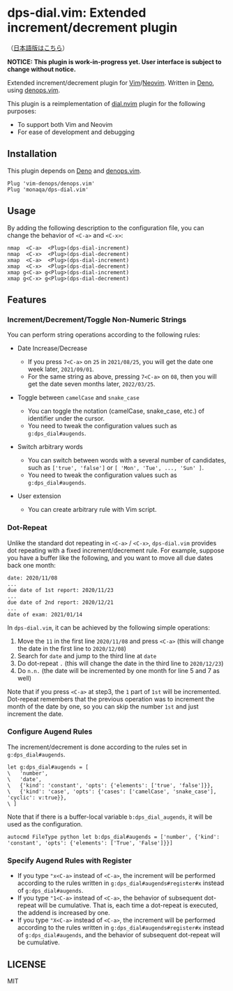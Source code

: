 # dps-dial.vim: Extended increment/decrement plugin

（[日本語版はこちら](./README-ja.md)）

**NOTICE: This plugin is work-in-progress yet. User interface is subject to
change without notice.**

Extended increment/decrement plugin for
[Vim](https://github.com/vim/vim)/[Neovim](https://github.com/neovim/neovim).
Written in [Deno](https://deno.land), using
[denops.vim](https://github.com/vim-denops/denops.vim).

This plugin is a reimplementation of
[dial.nvim](https://github.com/monaqa/dial.nvim) plugin for the following
purposes:

- To support both Vim and Neovim
- For ease of development and debugging

## Installation

This plugin depends on [Deno](https://deno.land) and
[denops.vim](https://github.com/vim-denops/denops.vim).

```vim
Plug 'vim-denops/denops.vim'
Plug 'monaqa/dps-dial.vim'
```

## Usage

By adding the following description to the configuration file, you can change the behavior of `<C-a>` and `<C-x>`:

```vim
nmap  <C-a>  <Plug>(dps-dial-increment)
nmap  <C-x>  <Plug>(dps-dial-decrement)
xmap  <C-a>  <Plug>(dps-dial-increment)
xmap  <C-x>  <Plug>(dps-dial-decrement)
xmap g<C-a> g<Plug>(dps-dial-increment)
xmap g<C-x> g<Plug>(dps-dial-decrement)
```

## Features

### Increment/Decrement/Toggle Non-Numeric Strings

You can perform string operations according to the following rules:

- Date Increase/Decrease

  - If you press `7<C-a>` on `25` in `2021/08/25`, you will get the date one week later, `2021/09/01`.
  - For the same string as above, pressing `7<C-a>` on `08`, then you will get the date seven months later, `2022/03/25`.

- Toggle between `camelCase` and `snake_case`

  - You can toggle the notation (camelCase, snake_case, etc.) of identifier under the cursor.
  - You need to tweak the configuration values such as `g:dps_dial#augends`.

- Switch arbitrary words

  - You can switch between words with a several number of candidates, such as `['true', 'false']` or `[ 'Mon', 'Tue', ..., 'Sun' ]`.
  - You need to tweak the configuration values such as `g:dps_dial#augends`.

- User extension

  - You can create arbitrary rule with Vim script.

### Dot-Repeat

Unlike the standard dot repeating in `<C-a>` / `<C-x>`,
`dps-dial.vim` provides dot repeating with a fixed increment/decrement rule.
For example, suppose you have a buffer like the following, and you want to move all due dates back one month:

```
date: 2020/11/08
...
due date of 1st report: 2020/11/23
...
due date of 2nd report: 2020/12/21
...
date of exam: 2021/01/14
```

In `dps-dial.vim`, it can be achieved by the following simple operations:

1. Move the `11` in the first line `2020/11/08` and press `<C-a>` (this will change the date in the first line to `2020/12/08`)
2. Search for `date` and jump to the third line at `date`
3. Do dot-repeat `.` (this will change the date in the third line to `2020/12/23`)
4. Do `n.n.` (the date will be incremented by one month for line 5 and 7 as well)

Note that if you press `<C-a>` at step3, the `1` part of `1st` will be incremented.
Dot-repeat remembers that the previous operation was to increment the month of the date by one,
so you can skip the number `1st` and just increment the date.

### Configure Augend Rules

The increment/decrement is done according to the rules set in `g:dps_dial#augends`.

```vim
let g:dps_dial#augends = [
\   'number',
\   'date',
\   {'kind': 'constant', 'opts': {'elements': ['true', 'false']}},
\   {'kind': 'case', 'opts': {'cases': ['camelCase', 'snake_case'], 'cyclic': v:true}},
\ ]
```

Note that if there is a buffer-local variable `b:dps_dial_augends`, it will be used as the configuration.

```vim
autocmd FileType python let b:dps_dial#augends = ['number', {'kind': 'constant', 'opts': {'elements': ['True', 'False']}}]
```

### Specify Augend Rules with Register

- If you type `"x<C-a>` instead of `<C-a>`, the increment will be performed according to the rules written in `g:dps_dial#augends#register#x` instead of `g:dps_dial#augends`.
- If you type `"1<C-a>` instead of `<C-a>`, the behavior of subsequent dot-repeat will be cumulative. That is, each time a dot-repeat is executed, the addend is increased by one.
- If you type `"X<C-a>` instead of `<C-a>`,
  the increment will be performed according to the rules written in `g:dps_dial#augends#register#x` instead of `g:dps_dial#augends`, and the behavior of subsequent dot-repeat will be cumulative.

## LICENSE

MIT
